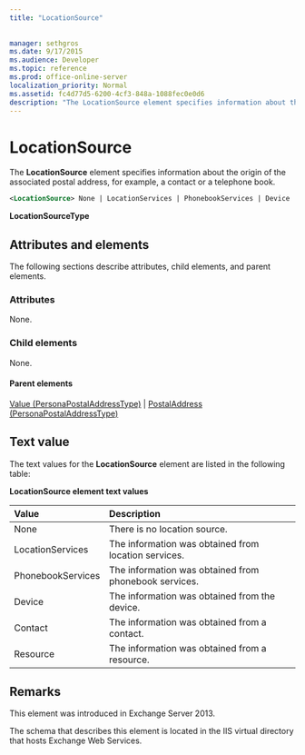 ```yaml
---
title: "LocationSource"
 
 
manager: sethgros
ms.date: 9/17/2015
ms.audience: Developer
ms.topic: reference
ms.prod: office-online-server
localization_priority: Normal
ms.assetid: fc4d77d5-6200-4cf3-848a-1088fec0e0d6
description: "The LocationSource element specifies information about the origin of the associated postal address, for example, a contact or a telephone book."
---
```


# LocationSource

The **LocationSource** element specifies information about the origin of the associated postal address, for example, a contact or a telephone book. 
  
```XML
<LocationSource> None | LocationServices | PhonebookServices | Device | Contact | Resource </LocationSource>
```

 **LocationSourceType**
## Attributes and elements

The following sections describe attributes, child elements, and parent elements.
  
### Attributes

None.
  
### Child elements

None.
  
#### Parent elements

[Value (PersonaPostalAddressType)](value-personapostaladdresstype.md) | [PostalAddress (PersonaPostalAddressType)](postaladdress-personapostaladdresstype.md)
  
## Text value

The text values for the **LocationSource** element are listed in the following table: 
  
**LocationSource element text values**

|**Value**|**Description**|
|:-----|:-----|
|None  <br/> |There is no location source.  <br/> |
|LocationServices  <br/> |The information was obtained from location services.  <br/> |
|PhonebookServices  <br/> |The information was obtained from phonebook services.  <br/> |
|Device  <br/> |The information was obtained from the device.  <br/> |
|Contact  <br/> |The information was obtained from a contact.  <br/> |
|Resource  <br/> |The information was obtained from a resource.  <br/> |
   
## Remarks

This element was introduced in Exchange Server 2013.
  
The schema that describes this element is located in the IIS virtual directory that hosts Exchange Web Services.
  

